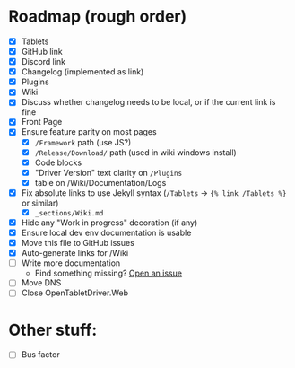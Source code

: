 # Roadmap (rough order)

- [x] Tablets
- [x] GitHub link
- [x] Discord link
- [x] Changelog (implemented as link)
- [x] Plugins
- [x] Wiki
- [x] Discuss whether changelog needs to be local, or if the current link is fine
- [x] Front Page
- [x] Ensure feature parity on most pages
  - [x] `/Framework` path (use JS?)
  - [x] `/Release/Download/` path (used in wiki windows install)
  - [x] Code blocks
  - [x] "Driver Version" text clarity on `/Plugins`
  - [x] table on /Wiki/Documentation/Logs
- [x] Fix absolute links to use Jekyll syntax (`/Tablets` -> `{% link /Tablets %}` or similar)
  - [x] `_sections/Wiki.md`
- [x] Hide any "Work in progress" decoration (if any)
- [x] Ensure local dev env documentation is usable
- [x] Move this file to GitHub issues
- [x] Auto-generate links for /Wiki
- [ ] Write more documentation
  - Find something missing? [Open an issue](https://github.com/OpenTabletDriver/opentabletdriver.github.io/issues/new/choose)
- [ ] Move DNS
- [ ] Close OpenTabletDriver.Web

# Other stuff:

- [ ] Bus factor

